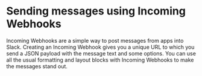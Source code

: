 # Sending messages using Incoming Webhooks
Incoming Webhooks are a simple way to post messages from apps into Slack. Creating an Incoming Webhook gives you a unique URL to which you send a JSON payload with the message text and some options. You can use all the usual formatting and layout blocks with Incoming Webhooks to make the messages stand out.

